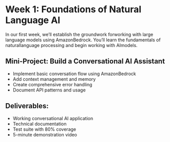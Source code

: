 # Week 1: Foundations of Natural Language AI

In our first week, we’ll establish the groundwork forworking with large language models using AmazonBedrock. You’ll learn the fundamentals of naturallanguage processing and begin working with AImodels.

## Mini-Project: Build a Conversational AI Assistant
- Implement basic conversation flow using AmazonBedrock
- Add context management and memory
- Create comprehensive error handling
- Document API patterns and usage


## Deliverables:
- Working conversational AI application
- Technical documentation
- Test suite with 80% coverage
- 5-minute demonstration video